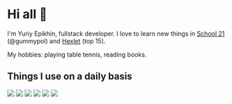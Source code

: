 # Hi all 👋
I'm Yuriy Epikhin, fullstack developer.
I love to learn new things in [School 21](https://21-school.ru/) (@gummypol) and [Hexlet](https://ru.hexlet.io/?ref=239473) (top 15).

My hobbies: playing table tennis, reading books.

## Things I use on a daily basis
<p>
<img  src="https://readme-components.vercel.app/api?component=logo&fill=black&logo=php&svgfill=f6df1c">
<img  src="https://readme-components.vercel.app/api?component=logo&fill=black&logo=javascript&svgfill=f6df1c">
<img  src="https://readme-components.vercel.app/api?component=logo&fill=black&logo=vue.js&svgfill=2d79c7">
<img  src="https://readme-components.vercel.app/api?component=logo&fill=black&logo=laravel&animation=spin&svgfill=15d8fe">  
<img  src="https://readme-components.vercel.app/api?component=logo&fill=black&logo=github">
<img  src="https://readme-components.vercel.app/api?component=logo&fill=black&logo=docker">
</p>

<!--
# Coming soon 🚀
-->

<!-- ---
# Made with 🫀: using components from [Readme components](https://github.com/harish-sethuraman/readme-components) -->